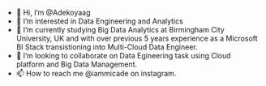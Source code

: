 - 👋 Hi, I’m @Adekoyaag
- 👀 I’m interested in Data Engineering and Analytics
- 🌱 I’m currently studying Big Data Analytics at Birmingham City University, UK and with over previous 5 years experience as a Microsoft BI Stack transistioning into Multi-Cloud Data Engineer. 
- 💞️ I’m looking to collaborate on Data Egineering task using Cloud platform and Big Data Management.
- 📫 How to reach me @iammicade on instagram. 

<!---
Adekoyaag/Adekoyaag is a ✨ special ✨ repository because its `README.md` (this file) appears on your GitHub profile.
You can click the Preview link to take a look at your changes.
--->
